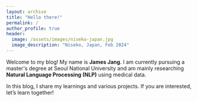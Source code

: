 ```yaml
---
layout: archive
title: "Hello there!"
permalink: /
author_profile: true
header:
  image: /assets/images/niseko-japan.jpg
  image_description: "Niseko, Japan, Feb 2024"
---
```



Welcome to my blog! My name is **James Jang**. I am currently pursuing a master's degree at Seoul National University and am mainly researching **Natural Language Processing (NLP)** using medical data.

In this blog, I share my learnings and various projects. If you are interested, let’s learn together!

